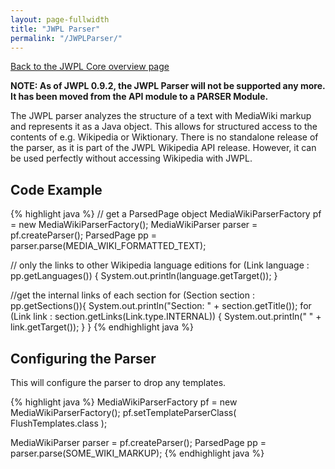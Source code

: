 ```yaml
---
layout: page-fullwidth
title: "JWPL Parser"
permalink: "/JWPLParser/"
---
```


[Back to the JWPL Core overview page](/dkpro-jwpl/JWPL_Core)

**NOTE: As of JWPL 0.9.2, the JWPL Parser will not be supported any more. It has been moved from the API module to a PARSER Module.**

The JWPL parser analyzes the structure of a text with MediaWiki markup and represents it as a Java object. This allows for structured access to the contents of e.g. Wikipedia or Wiktionary. There is no standalone release of the parser, as it is part of the JWPL Wikipedia API release. However, it can be used perfectly without accessing Wikipedia with JWPL.

## Code Example

{% highlight java %}
// get a ParsedPage object
MediaWikiParserFactory pf = new MediaWikiParserFactory();
MediaWikiParser parser = pf.createParser();
ParsedPage pp = parser.parse(MEDIA_WIKI_FORMATTED_TEXT);
		
// only the links to other Wikipedia language editions
for (Link language : pp.getLanguages()) {
    System.out.println(language.getTarget());
}
    
//get the internal links of each section
for (Section section : pp.getSections()){
    System.out.println("Section: " + section.getTitle());
    for (Link link : section.getLinks(Link.type.INTERNAL)) {
        System.out.println("  " + link.getTarget());
    }
}
{% endhighlight java %}

## Configuring the Parser

This will configure the parser to drop any templates.

{% highlight java %}
MediaWikiParserFactory pf = new MediaWikiParserFactory();
pf.setTemplateParserClass( FlushTemplates.class );

MediaWikiParser parser = pf.createParser();
ParsedPage pp = parser.parse(SOME_WIKI_MARKUP);
{% endhighlight java %}